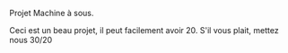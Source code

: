 Projet Machine à sous.

Ceci est un beau projet, il peut facilement avoir 20. S'il vous plait, mettez nous 30/20
